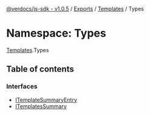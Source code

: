 [@verdocs/js-sdk - v1.0.5](../README.md) / [Exports](../modules.md) / [Templates](Templates.md) / Types

# Namespace: Types

[Templates](Templates.md).Types

## Table of contents

### Interfaces

- [ITemplateSummaryEntry](../interfaces/Templates.Types.ITemplateSummaryEntry.md)
- [ITemplatesSummary](../interfaces/Templates.Types.ITemplatesSummary.md)
